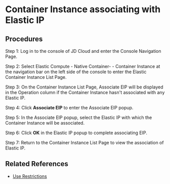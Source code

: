 # Container Instance associating with Elastic IP

## Procedures

Step 1: Log in to the console of JD Cloud and enter the Console Navigation Page.

Step 2: Select Elastic Compute - Native Container- - Container Instance at the navigation bar on the left side of the console to enter the Elastic Container Instance List Page.

Step 3: On the Container Instance List Page, Associate EIP will be displayed in the Operation column if the Container Instance hasn't associated with any Elastic IP.

Step 4: Click **Associate EIP** to enter the Associate EIP popup.

Step 5: In the Associate EIP popup, select the Elastic IP with which the Container Instance will be associated.

Step 6: Click **OK** in the Elastic IP popup to complete associating EIP.

Step 7: Return to the Container Instance List Page to view the association of Elastic IP.

## Related References

- [Use Restrictions](../../Introduction/Restrictions.md)
